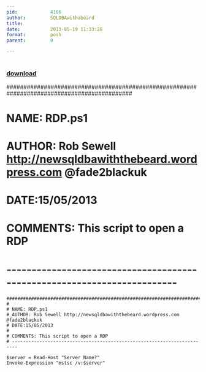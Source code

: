 ```yaml
---
pid:            4166
author:         SQLDBAwithabeard
title:          
date:           2013-05-19 11:33:28
format:         posh
parent:         0

---
```


# 

### [download](//scripts/4166.ps1)

#############################################################################################
#
# NAME: RDP.ps1
# AUTHOR: Rob Sewell http://newsqldbawiththebeard.wordpress.com @fade2blackuk
# DATE:15/05/2013
#
# COMMENTS: This script to open a RDP
# ------------------------------------------------------------------------


```posh
#############################################################################################
#
# NAME: RDP.ps1
# AUTHOR: Rob Sewell http://newsqldbawiththebeard.wordpress.com @fade2blackuk
# DATE:15/05/2013
#
# COMMENTS: This script to open a RDP
# ------------------------------------------------------------------------

$server = Read-Host "Server Name?"
Invoke-Expression "mstsc /v:$server"
```
